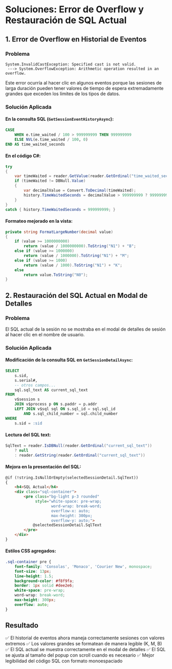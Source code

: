 # Soluciones: Error de Overflow y Restauración de SQL Actual

## 1. Error de Overflow en Historial de Eventos

### Problema
```
System.InvalidCastException: Specified cast is not valid.
 ---> System.OverflowException: Arithmetic operation resulted in an overflow.
```

Este error ocurría al hacer clic en algunos eventos porque las sesiones de larga duración pueden tener valores de tiempo de espera extremadamente grandes que exceden los límites de los tipos de datos.

### Solución Aplicada

#### En la consulta SQL (`GetSessionEventHistoryAsync`):
```sql
CASE 
    WHEN e.time_waited / 100 > 999999999 THEN 999999999
    ELSE NVL(e.time_waited / 100, 0)
END AS time_waited_seconds
```

#### En el código C#:
```csharp
try
{
    var timeWaited = reader.GetValue(reader.GetOrdinal("time_waited_seconds"));
    if (timeWaited != DBNull.Value)
    {
        var decimalValue = Convert.ToDecimal(timeWaited);
        history.TimeWaitedSeconds = decimalValue > 999999999 ? 999999999 : decimalValue;
    }
}
catch { history.TimeWaitedSeconds = 999999999; }
```

#### Formateo mejorado en la vista:
```csharp
private string FormatLargeNumber(decimal value)
{
    if (value >= 1000000000)
        return (value / 1000000000).ToString("N1") + "B";
    else if (value >= 1000000)
        return (value / 1000000).ToString("N1") + "M";
    else if (value >= 1000)
        return (value / 1000).ToString("N1") + "K";
    else
        return value.ToString("N0");
}
```

## 2. Restauración del SQL Actual en Modal de Detalles

### Problema
El SQL actual de la sesión no se mostraba en el modal de detalles de sesión al hacer clic en el nombre de usuario.

### Solución Aplicada

#### Modificación de la consulta SQL en `GetSessionDetailAsync`:
```sql
SELECT 
    s.sid,
    s.serial#,
    -- otros campos...
    sql.sql_text AS current_sql_text
FROM 
    v$session s
    JOIN v$process p ON s.paddr = p.addr
    LEFT JOIN v$sql sql ON s.sql_id = sql.sql_id 
        AND s.sql_child_number = sql.child_number
WHERE 
    s.sid = :sid
```

#### Lectura del SQL text:
```csharp
SqlText = reader.IsDBNull(reader.GetOrdinal("current_sql_text")) 
    ? null 
    : reader.GetString(reader.GetOrdinal("current_sql_text"))
```

#### Mejora en la presentación del SQL:
```html
@if (!string.IsNullOrEmpty(selectedSessionDetail.SqlText))
{
    <h4>SQL Actual</h4>
    <div class="sql-container">
        <pre class="bg-light p-3 rounded" 
             style="white-space: pre-wrap; 
                    word-wrap: break-word; 
                    overflow-x: auto; 
                    max-height: 300px; 
                    overflow-y: auto;">
            @selectedSessionDetail.SqlText
        </pre>
    </div>
}
```

#### Estilos CSS agregados:
```css
.sql-container pre {
    font-family: 'Consolas', 'Monaco', 'Courier New', monospace;
    font-size: 13px;
    line-height: 1.5;
    background-color: #f8f9fa;
    border: 1px solid #dee2e6;
    white-space: pre-wrap;
    word-wrap: break-word;
    max-height: 300px;
    overflow: auto;
}
```

## Resultado

✅ El historial de eventos ahora maneja correctamente sesiones con valores extremos
✅ Los valores grandes se formatean de manera legible (K, M, B)
✅ El SQL actual se muestra correctamente en el modal de detalles
✅ El SQL se ajusta al tamaño del popup con scroll cuando es necesario
✅ Mejor legibilidad del código SQL con formato monoespaciado
